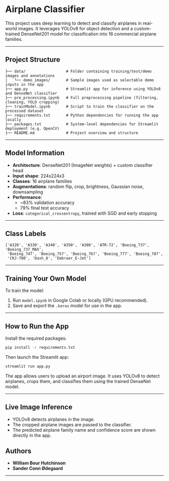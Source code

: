 # Airplane Classifier

This project uses deep learning to detect and classify airplanes in real-world images. It leverages YOLOv8 for object detection and a custom-trained DenseNet201 model for classification into 16 commercial airplane families.

---

## Project Structure

```
├── data/                  # Folder containing training/test/demo images and annotations
│   └── demo_images/       # Sample images used as selectable demo inputs in the app
├── app.py                 # Streamlit app for inference using YOLOv8 and DenseNet classifier
├── pre_processing.ipynb   # Full preprocessing pipeline (filtering, cleaning, YOLO cropping)
├── trainModel.ipynb       # Script to train the classifier on the processed dataset
├── requirements.txt       # Python dependencies for running the app locally
├── packages.txt           # System-level dependencies for Streamlit deployment (e.g. OpenCV)
├── README.md              # Project overview and structure

```

---

## Model Information

- **Architecture**: DenseNet201 (ImageNet weights) + custom classifier head
- **Input shape**: 224x224x3
- **Classes**: 16 airplane families
- **Augmentations**: random flip, crop, brightness, Gaussian noise, downsampling
- **Performance**:  
  - ~83% validation accuracy  
  - 79% final test accuracy 
- **Loss**: `categorical_crossentropy`, trained with SGD and early stopping

---

## Class Labels

```
['A320', 'A330', 'A340', 'A350', 'A380', 'ATR-72', 'Boeing_737', 'Boeing_737_MAX',
 'Boeing_747', 'Boeing_757', 'Boeing_767', 'Boeing_777', 'Boeing_787', 
 'CRJ-700', 'Dash_8', 'Embraer_E-Jet']
```

---

## Training Your Own Model

To train the model:

1. Run `model.ipynb` in Google Colab or locally (GPU recommended).
2. Save and export the `.keras` model for use in the app.

---

## How to Run the App

Install the required packages:

```bash
pip install -r requirements.txt
```

Then launch the Streamlit app:

```bash
streamlit run app.py
```

The app allows users to upload an airport image. It uses YOLOv8 to detect airplanes, crops them, and classifies them using the trained DenseNet model.

---

## Live Image Inference

- YOLOv8 detects airplanes in the image.
- The cropped airplane images are passed to the classifier.
- The predicted airplane family name and confidence score are shown directly in the app.


## Authors

- **William Bour Hutchinson**
- **Sander Conn Ødegaard**  

---

